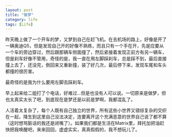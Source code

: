 ```yaml
---
layout: post
title: "做梦"
category: life
tags: [Life]
---
```


昨天晚上做了一个开车的梦，又梦到自己在赶飞机。在去机场的路上，好像是开了一辆奥迪Q5，但是发现自己开的好像不熟练，而且只有一个手在开，先是应要从一个车的旁边穿过，然后跟那辆车侧面撞了，然后紧接着发现正前方有另一辆车，但是刹车好像不管用，奇怪的是，我一直在用左脚踩刹车，总是踩不到，最后直接撞上去了，还没完，倒回来又重新撞，装了好几次，最后停下来，发现车尾和车头都撞的很厉害。

最奇怪的是我为什么要用左脚去踩刹车。

早上起来给二姐打了个电话，好难过...但是也没有人可以说。一切原来是做梦，但也太真实太长了吧，到底现在是梦还是以前是梦啊，我都混乱了。

人活着太复杂了，每个人既有自己独立的世界，所有这些小世界又错综复杂的交织在一起，降生到这里自己没法决定，连要离开这个充满恶意的世界自己说了都不算（这时想骂脏话的我还是闭嘴了）。如果我们都是生活在Matrix里，拜托加把油赶快把我唤醒吧，来来回回，虚虚实实，真真假假的，我不想玩儿了。

